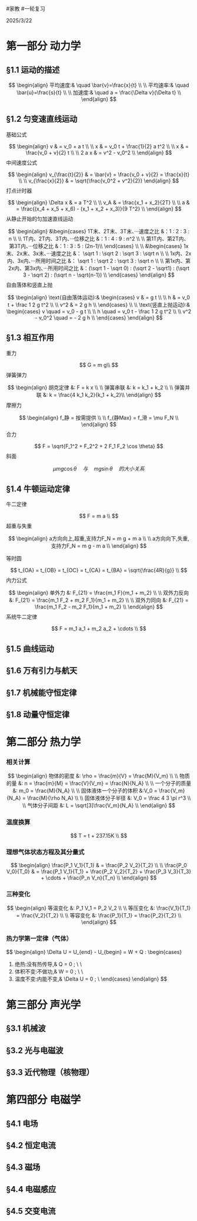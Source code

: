 #家教 #一轮复习

2025/3/22
# 第一部分 动力学
## §1.1 运动的描述

$$
\begin{align}
平均速度:& \quad \bar{v}=\frac{x}{t} \\
\\
平均速率:& \quad \bar{u}=\frac{s}{t} \\
\\
加速度:& \quad a = \frac{\Delta v}{\Delta t} \\
\end{align}
$$
## §1.2 匀变速直线运动
基础公式

$$
\begin{align}
v & = v_0 + a t \\
\\
x & = v_0 t + \frac{1}{2} a t^2 \\
\\
x & = \frac{v_0 + v}{2} t \\
\\
2 a x & = v^2 - v_0^2 \\
\end{align}
$$
中间速度公式

$$
\begin{align}
v_{\frac{t}{2}} & = \bar{v} = \frac{v_0 + v}{2} = \frac{x}{t} \\
\\
v_{\frac{x}{2}} & = \sqrt{\frac{v_0^2 + v^2}{2}}
\end{align}
$$
打点计时器

$$
\begin{align}
\Delta x & = a T^2 \\
\\
v_A & = \frac{x_1 + x_2}{2T} \\
\\
a & = \frac{(x_4 + x_5 + x_6) - (x_1 + x_2 + x_3)}{9 T^2} \\
\end{align}
$$
从静止开始的匀加速直线运动

$$
\begin{align}
&\begin{cases}
1T末、2T末、3T末、···速度之比 &：1 : 2 : 3 : n \\
\\
1T内、2T内、3T内、···位移之比 &：1 : 4 : 9 : n^2 \\
\\
第1T内、第2T内、第3T内、···位移之比 &：1 : 3 : 5 : (2n-1)\\
\end{cases}
\\
\\
&\begin{cases}
1x末、2x末、3x末、···速度之比 &： \sqrt 1 : \sqrt 2 : \sqrt 3 : \sqrt n \\
\\
1x内、2x内、3x内、···所用时间之比 &： \sqrt 1 : \sqrt 2 : \sqrt 3 : \sqrt n \\
\\
第1x内、第2x内、第3x内、···所用时间之比 &：(\sqrt 1 - \sqrt 0) : (\sqrt 2 - \sqrt1) : (\sqrt 3 - \sqrt 2) : (\sqrt n - \sqrt{n-1}) \\
\end{cases}
\end{align}
$$
自由落体和竖直上抛

$$
\begin{align}
\text{自由落体运动}:&
\begin{cases}
v & = g t \\
\\
h & = v_0 t + \frac 1 2 g t^2 \\
\\
v^2 & = 2 g h \\
\end{cases}
\\
\\
\text{竖直上抛运动}:&
\begin{cases}
v \quad = v_0 - g t \\
\\
h \quad = v_0 t - \frac 1 2 g t^2 \\
\\
v^2 - v_0^2 \quad = - 2 g h \\
\end{cases}
\end{align}
$$

## §1.3 相互作用
重力

$$
G = m g\\
$$
弹簧弹力

$$
\begin{align}
胡克定律 &: F = k x \\
\\
弹簧串联 &: k = k_1 + k_2 \\
\\
弹簧并联 &: k = \frac{4 k_1 k_2}{k_1 + k_2}\\
\end{align}
$$
摩擦力

$$
\begin{align}
f_静 = 按需提供 \\
\\
f_{静Max} = f_滑 = \mu F_N \\
\end{align}
$$
合力

$$
F = \sqrt{F_1^2 + F_2^2 + 2 F_1 F_2 \cos \theta}
$$
斜面

$$
\mu m g \cos \theta \quad 与 \quad m g \sin \theta \quad 的大小关系
$$
## §1.4 牛顿运动定律
牛二定律

$$
F = m a \\
$$
超重与失重

$$
\begin{align}
a方向向上,超重,支持力F_N = m g + m a \\
\\
a方向向下,失重,支持力F_N = m g - m a \\
\end{align}
$$

等时圆

$$
t_{OA} = t_{OB} = t_{OC} = t_{CA} = t_{BA} = \sqrt{\frac{4R}{g}} \\
$$
内力公式

$$
\begin{align}
单外力 &: F_{21} = \frac{m_1 F}{m_1 + m_2} \\
\\
双外力反向 &: F_{21} = \frac{m_1 F_2 + m_2 F_1}{m_1 + m_2} \\
\\
双外力同向 &: F_{21} = \frac{m_1 F_2 - m_2 F_1}{m_1 + m_2} \\
\end{align}
$$
系统牛二定律

$$
F = m_1 a_1 + m_2 a_2 + \cdots \\
$$
## §1.5 曲线运动

## §1.6 万有引力与航天

## §1.7 机械能守恒定律

## §1.8 动量守恒定律

# 第二部分 热力学
### 相关计算

$$
\begin{align}
物体的密度 &: \rho = \frac{m}{V} = \frac{M}{V_m} \\
\\
物质的量 &: n = \frac{m}{M} = \frac{V}{V_m} = \frac{N}{N_A} \\
\\
一个分子的质量 &: m_0 = \frac{M}{N_A} \\
\\
固体液体一个分子的体积 &:V_0 = \frac{V_m}{N_A} = \frac{M}{\rho N_A} \\
\\
固体液体分子半径 &: V_0 = \frac 4 3 \pi r^3 \\
\\
气体分子间距 &: L = \sqrt[3]\frac{V_m}{N_A} \\
\end{align}
$$
### 温度换算

$$
T = t + 237.15K \\
$$
### 理想气体状态方程及其分量式

$$
\begin{align}
\frac{P_1 V_1}{T_1} & = \frac{P_2 V_2}{T_2} \\
\\
\frac{P_0 V_0}{T_0} & = \frac{P_1 V_1}{T_1} + \frac{P_2 V_2}{T_2} + \frac{P_3 V_3}{T_3} + \cdots + \frac{P_n V_n}{T_n} \\
\end{align}
$$
### 三种变化

$$
\begin{align}
等温变化 &: P_1 V_1 = P_2 V_2 \\
\\
等压变化 &: \frac{V_1}{T_1} = \frac{V_2}{T_2} \\
\\
等容变化 &: \frac{P_1}{T_1} = \frac{P_2}{T_2} \\
\end{align}
$$
### 热力学第一定律（气体）

$$
\begin{align}
\Delta U = U_{end} - U_{begin} = W + Q \:
\begin{cases}
1) 绝热:没有热传导,& Q = 0 ; \\
\\
2) 体积不变:不做功,& W = 0 ; \\
\\
3) 温度不变:内能不变,& \Delta U = 0 ; \\
\end{cases}
\end{align}
$$
# 第三部分 声光学
## §3.1 机械波

## §3.2 光与电磁波

## §3.3 近代物理（核物理）

# 第四部分 电磁学
## §4.1 电场

## §4.2 恒定电流

## §4.3 磁场

## §4.4 电磁感应

## §4.5 交变电流
